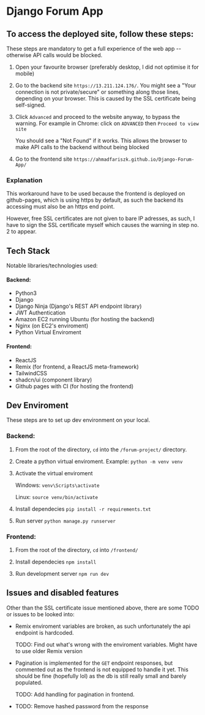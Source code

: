 # Django Forum App
## To access the deployed site, follow these steps:
These steps are mandatory to get a full experience of the web app -- otherwise API calls would be blocked.

1. Open your favourite browser (preferably desktop, I did not optimise it for mobile)

2. Go to the backend site `https://13.211.124.176/`. You might see a "Your connection is not private/secure" or something along those lines, depending on your browser. This is caused by the SSL certificate being self-signed.

3. Click `Advanced` and proceed to the website anyway, to bypass the warning. For example in Chrome: click on `ADVANCED` then `Proceed to view site`

    You should see a "Not Found" if it works. This allows the browser to make API calls to the backend without being blocked


4. Go to the frontend site `https://ahmadfariszk.github.io/Django-Forum-App/`


### Explanation

This workaround have to be used because the frontend is deployed on github-pages, which is using https by default, as such the backend its accessing must also be an https end point.

However, free SSL certificates are not given to bare IP adresses, as such, I have to sign the SSL certificate myself which causes the warning in step no. 2 to appear.

## Tech Stack
Notable libraries/technologies used:
#### Backend:
- Python3
- Django
- Django Ninja (Django's REST API endpoint library)
- JWT Authentication
- Amazon EC2 running Ubuntu (for hosting the backend)
- Nginx (on EC2's enviroment)
- Python Virtual Enviroment
#### Frontend:
- ReactJS
- Remix (for frontend, a ReactJS meta-framework)
- TailwindCSS
- shadcn/ui (component library)
- Github pages with CI (for hosting the frontend)


## Dev Enviroment
These steps are to set up dev environment on your local.
### Backend:

1. From the root of the directory, `cd` into the `/forum-project/` directory.
2. Create a python virtual enviroment. Example: `python -m venv venv`
3. Activate the virtual enviroment

    Windows: `venv\Scripts\activate`

    Linux: `source venv/bin/activate`

4. Install dependecies `pip install -r requirements.txt`
5. Run server `python manage.py runserver`

### Frontend:
1. From the root of the directory, `cd` into `/frontend/`

2. Install dependecies `npm install`

3. Run development server `npm run dev`

## Issues and disabled features
Other than the SSL certificate issue mentioned above, there are some TODO or issues to be looked into:
- Remix enviroment variables are broken, as such unfortunately the api endpoint is hardcoded.

    TODO: Find out what's wrong with the enviroment variables. Might have to use older Remix version

- Pagination is implemented for the `GET` endpoint responses, but commented out as the frontend is not equipped to handle it yet. This should be fine (hopefully lol) as the db is still really small and barely populated.

    TODO: Add handling for pagination in frontend.

- TODO: Remove hashed password from the response


